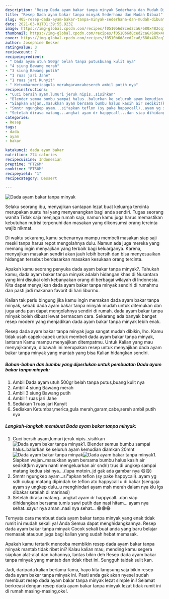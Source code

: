 ```yaml
---
description: "Resep Dada ayam bakar tanpa minyak Sederhana dan Mudah Dibuat"
title: "Resep Dada ayam bakar tanpa minyak Sederhana dan Mudah Dibuat"
slug: 405-resep-dada-ayam-bakar-tanpa-minyak-sederhana-dan-mudah-dibuat
date: 2021-03-01T01:39:55.923Z
image: https://img-global.cpcdn.com/recipes/f0510b6d8ced2ca6/680x482cq70/dada-ayam-bakar-tanpa-minyak-foto-resep-utama.jpg
thumbnail: https://img-global.cpcdn.com/recipes/f0510b6d8ced2ca6/680x482cq70/dada-ayam-bakar-tanpa-minyak-foto-resep-utama.jpg
cover: https://img-global.cpcdn.com/recipes/f0510b6d8ced2ca6/680x482cq70/dada-ayam-bakar-tanpa-minyak-foto-resep-utama.jpg
author: Josephine Becker
ratingvalue: 3
reviewcount: 7
recipeingredient:
- " Dada ayam utuh 500gr belah tanpa putusbuang kulit nya"
- "4 siung Bawang merah"
- "3 siung Bawang putih"
- "1 ruas jari Jahe"
- "1 ruas jari Kunyit"
- " Ketumbarmericagula merahgaramcabesereh ambil putih nya"
recipeinstructions:
- "Cuci bersih ayam,lumuri jeruk nipis..sisihkan"
- "Blender semua bumbu sampai halus..balurkan ke seluruh ayam kemudian diamkan 20mnt"
- "Siapkan wajan..masukkan ayam bersama bumbu halus kasih air sedikit(krn ayam nanti mengeluarkan air sndri) trus di ungkep sampai matang kedua sisi nya....(lupa motoin..jd gak ada gambar nya 😋😋)"
- "Smntr ngungkep ayam...si⁸apkan teflon (sy pake happycall)..ayam yg sdh cukup matang dipindah ke teflon ato happycall u di bakar (sengaja ayam sy ungkep dulu..u menghindari ayam msh merah dalam nya klu lgs dibakar setelah di marinasi)"
- "Setelah dirasa matang...angkat ayam dr happycall...dan siap dihidangkan bersama tumis sawi putih dan nasi hitam... ayam nya sehat..sayur nya aman..nasi nya sehat... 😁😁😁"
categories:
- Resep
tags:
- dada
- ayam
- bakar

katakunci: dada ayam bakar 
nutrition: 274 calories
recipecuisine: Indonesian
preptime: "PT26M"
cooktime: "PT60M"
recipeyield: "1"
recipecategory: Dessert

---
```



![Dada ayam bakar tanpa minyak](https://img-global.cpcdn.com/recipes/f0510b6d8ced2ca6/680x482cq70/dada-ayam-bakar-tanpa-minyak-foto-resep-utama.jpg)

Selaku seorang ibu, menyajikan santapan lezat buat keluarga tercinta merupakan suatu hal yang menyenangkan bagi anda sendiri. Tugas seorang  wanita Tidak saja menjaga rumah saja, namun kamu juga harus memastikan kebutuhan nutrisi terpenuhi dan masakan yang dikonsumsi orang tercinta wajib nikmat.

Di waktu  sekarang, kamu sebenarnya mampu membeli masakan siap saji meski tanpa harus repot mengolahnya dulu. Namun ada juga mereka yang memang ingin menyajikan yang terbaik bagi keluarganya. Karena, menyajikan masakan sendiri akan jauh lebih bersih dan bisa menyesuaikan hidangan tersebut berdasarkan masakan kesukaan orang tercinta. 



Apakah kamu seorang penyuka dada ayam bakar tanpa minyak?. Tahukah kamu, dada ayam bakar tanpa minyak adalah hidangan khas di Nusantara yang kini disukai oleh kebanyakan orang di berbagai wilayah di Indonesia. Kita dapat menyajikan dada ayam bakar tanpa minyak sendiri di rumahmu dan pasti jadi makanan favorit di hari liburmu.

Kalian tak perlu bingung jika kamu ingin memakan dada ayam bakar tanpa minyak, sebab dada ayam bakar tanpa minyak mudah untuk ditemukan dan juga anda pun dapat mengolahnya sendiri di rumah. dada ayam bakar tanpa minyak boleh dibuat lewat bermacam cara. Sekarang ada banyak banget resep modern yang menjadikan dada ayam bakar tanpa minyak lebih enak.

Resep dada ayam bakar tanpa minyak juga sangat mudah dibikin, lho. Kamu tidak usah capek-capek untuk membeli dada ayam bakar tanpa minyak, lantaran Kamu mampu menyajikan ditempatmu. Untuk Kalian yang mau menyajikannya, dibawah ini merupakan resep untuk menyajikan dada ayam bakar tanpa minyak yang mantab yang bisa Kalian hidangkan sendiri.

<!--inarticleads1-->

##### Bahan-bahan dan bumbu yang diperlukan untuk pembuatan Dada ayam bakar tanpa minyak:

1. Ambil  Dada ayam utuh 500gr belah tanpa putus,buang kulit nya
1. Ambil 4 siung Bawang merah
1. Ambil 3 siung Bawang putih
1. Ambil 1 ruas jari Jahe
1. Sediakan 1 ruas jari Kunyit
1. Sediakan  Ketumbar,merica,gula merah,garam,cabe,sereh ambil putih nya




<!--inarticleads2-->

##### Langkah-langkah membuat Dada ayam bakar tanpa minyak:

1. Cuci bersih ayam,lumuri jeruk nipis..sisihkan
<img src="https://img-global.cpcdn.com/steps/e9d77bb86264f989/160x128cq70/dada-ayam-bakar-tanpa-minyak-langkah-memasak-1-foto.jpg" alt="Dada ayam bakar tanpa minyak">1. Blender semua bumbu sampai halus..balurkan ke seluruh ayam kemudian diamkan 20mnt
<img src="https://img-global.cpcdn.com/steps/4c6cc665551718af/160x128cq70/dada-ayam-bakar-tanpa-minyak-langkah-memasak-2-foto.jpg" alt="Dada ayam bakar tanpa minyak"><img src="https://img-global.cpcdn.com/steps/c9fe21b6b5f2e955/160x128cq70/dada-ayam-bakar-tanpa-minyak-langkah-memasak-2-foto.jpg" alt="Dada ayam bakar tanpa minyak">1. Siapkan wajan..masukkan ayam bersama bumbu halus kasih air sedikit(krn ayam nanti mengeluarkan air sndri) trus di ungkep sampai matang kedua sisi nya....(lupa motoin..jd gak ada gambar nya 😋😋)
1. Smntr ngungkep ayam...si⁸apkan teflon (sy pake happycall)..ayam yg sdh cukup matang dipindah ke teflon ato happycall u di bakar (sengaja ayam sy ungkep dulu..u menghindari ayam msh merah dalam nya klu lgs dibakar setelah di marinasi)
1. Setelah dirasa matang...angkat ayam dr happycall...dan siap dihidangkan bersama tumis sawi putih dan nasi hitam... ayam nya sehat..sayur nya aman..nasi nya sehat... 😁😁😁




Ternyata cara membuat dada ayam bakar tanpa minyak yang enak tidak rumit ini mudah sekali ya! Anda Semua dapat menghidangkannya. Resep dada ayam bakar tanpa minyak Cocok sekali buat anda yang baru belajar memasak ataupun juga bagi kalian yang sudah hebat memasak.

Apakah kamu tertarik mencoba membikin resep dada ayam bakar tanpa minyak mantab tidak ribet ini? Kalau kalian mau, mending kamu segera siapkan alat-alat dan bahannya, lantas bikin deh Resep dada ayam bakar tanpa minyak yang mantab dan tidak ribet ini. Sungguh taidak sulit kan. 

Jadi, daripada kalian berlama-lama, hayo kita langsung saja bikin resep dada ayam bakar tanpa minyak ini. Pasti anda gak akan nyesel sudah membuat resep dada ayam bakar tanpa minyak lezat simple ini! Selamat berkreasi dengan resep dada ayam bakar tanpa minyak lezat tidak rumit ini di rumah masing-masing,oke!.

